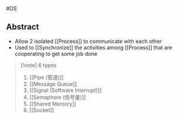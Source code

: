 #OS 
## Abstract
- Allow 2 isolated [[Process]] to communicate with each other 
- Used to [[Synchronize]] the activities among [[Process]] that are cooperating to get some job done

>[!note] 6 types
>1. [[Pipe (管道)]]
>2. [[Message Queue]]
>3. [[Signal (Software Interrupt)]]
>4. [[Semaphore (信号量)]]
>5. [[Shared Memory]]
>6. [[Socket]]